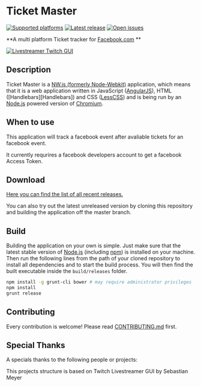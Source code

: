 Ticket Master
===
[![Supported platforms][badge-platforms]][Releases] [![Latest release][badge-release]][Releases] [![Open issues][badge-issues]][Issues]

**A multi platform Ticket tracker for [Facebook.com][Facebook] **

[![Livestreamer Twitch GUI][Preview]][Releases]


## Description

Ticket Master is a [NW.js (formerly Node-Webkit)][NW.js] application, which means that it is a web application written in JavaScript ([AngularJS][AngularJS]), HTML ([Handlebars][Handlebars]) and CSS ([LessCSS][LessCSS]) and is being run by an [Node.js][Node.js] powered version of [Chromium][Chromium].


## When to use

This application will track a facebook event after avaliable tickets for an facebook event. 

It currently requrires a facebook developers account to get a facebook Access Token.

## Download

[Here you can find the list of all recent releases.][Releases]

You can also try out the latest unreleased version by cloning this repository and building the application off the master branch.

## Build

Building the application on your own is simple. Just make sure that the latest stable version of [Node.js][Node.js] (including [npm][npm]) is installed on your machine.  
Then run the following lines from the path of your cloned repository to install all dependencies and to start the build process. You will then find the built executable inside the `build/releases` folder.

```bash
npm install -g grunt-cli bower # may require administrator privileges
npm install
grunt release
```


## Contributing

Every contribution is welcome! Please read [CONTRIBUTING.md][Contributing] first.


## Special Thanks

A specials thanks to the following people or projects:

This projects structure is based on Twitch Livestreamer GUI by Sebastian Meyer

  [Preview]: http://i.imgur.com/QpJ6Q9S.png "Preview image"
  [Releases]: https://github.com/AnteWall/TicketMaster/releases "Ticket Master Releases"
  [Issues]: https://github.com/AnteWall/TicketMaster/issues "Ticket Master Issues"
  [Contributing]: https://github.com/AnteWall/TicketMaster/blob/master/CONTRIBUTING.md
  [Facebook]: http://facebook.com "Facebook.com"
  [NW.js]: https://github.com/nwjs/nw.js "NW.js"
  [AngularJS]: http://angularjs.org/ "AngularJS"
  [LessCSS]: http://lesscss.org/ "LessCSS"
  [Chromium]: https://www.chromium.org/ "Chromium"
  [Node.js]: https://nodejs.org "Node.js"
  [npm]: https://npmjs.org "Node Packaged Modules"
  [badge-platforms]: https://img.shields.io/badge/platform-win%20%7C%20osx%20%7C%20linux-green.svg?style=flat-square "Supported platforms"
  [badge-release]: https://img.shields.io/github/release/AnteWall/TicketMaster.svg?style=flat-square "Latest release"
  [badge-issues]: https://img.shields.io/github/issues/AnteWall/TicketMaster.svg?style=flat-square "Open issues"
  
